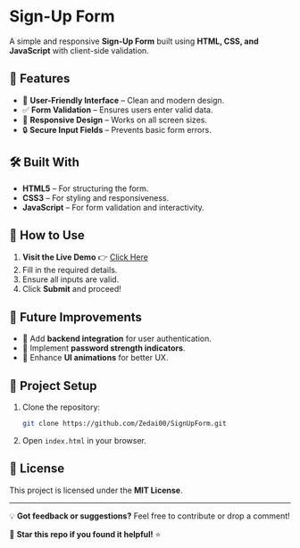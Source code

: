 # Sign-Up Form

A simple and responsive **Sign-Up Form** built using **HTML, CSS, and JavaScript** with client-side validation.

## 🚀 Features

- 📌 **User-Friendly Interface** – Clean and modern design.
- ✅ **Form Validation** – Ensures users enter valid data.
- 📱 **Responsive Design** – Works on all screen sizes.
- 🔒 **Secure Input Fields** – Prevents basic form errors.

## 🛠️ Built With

- **HTML5** – For structuring the form.
- **CSS3** – For styling and responsiveness.
- **JavaScript** – For form validation and interactivity.

## 🎯 How to Use

1. **Visit the Live Demo** 👉 [Click Here](https://zedai00.github.io/SignUpForm/)
2. Fill in the required details.
3. Ensure all inputs are valid.
4. Click **Submit** and proceed!

## 📌 Future Improvements

- 🔹 Add **backend integration** for user authentication.
- 🔹 Implement **password strength indicators**.
- 🔹 Enhance **UI animations** for better UX.

## 📂 Project Setup

1. Clone the repository:
   ```sh
   git clone https://github.com/Zedai00/SignUpForm.git
   ```
2. Open `index.html` in your browser.

## 📜 License

This project is licensed under the **MIT License**.

---

💡 **Got feedback or suggestions?** Feel free to contribute or drop a comment!

🌟 **Star this repo if you found it helpful!** ⭐

